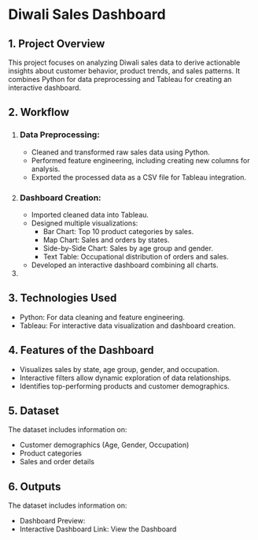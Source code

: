 # Diwali Sales Dashboard
<h2>1. Project Overview</h2>
<p>This project focuses on analyzing Diwali sales data to derive actionable insights about customer behavior, product trends, and sales patterns. It combines Python for data preprocessing and Tableau for creating an interactive dashboard.</p>

<h2>2. Workflow</h2>
<ol>
  <li>
    <h3>Data Preprocessing:</h3>
    <ul>
      <li>Cleaned and transformed raw sales data using Python.</li>
      <li>Performed feature engineering, including creating new columns for analysis.</li>
      <li>Exported the processed data as a CSV file for Tableau integration.</li>
    </ul>
  </li>
  <li>
    <h3>Dashboard Creation:</h3>
    <ul>
      <li>Imported cleaned data into Tableau.</li>
      <li>
        Designed multiple visualizations:
        <ul type= "square">
          <li>Bar Chart: Top 10 product categories by sales.</li>
          <li>Map Chart: Sales and orders by states.</li>
          <li>Side-by-Side Chart: Sales by age group and gender.</li>
          <li>Text Table: Occupational distribution of orders and sales.</li>
        </ul>
      </li>
      <li>Developed an interactive dashboard combining all charts.</li>
    </ul>
  </li>
  <li></li>
</ol>

<h2>3. Technologies Used</h2>
<ul>
  <li>Python: For data cleaning and feature engineering.</li>
  <li>Tableau: For interactive data visualization and dashboard creation.</li>
</ul>

<h2>4. Features of the Dashboard</h2>
<ul>
  <li>Visualizes sales by state, age group, gender, and occupation.</li>
  <li>Interactive filters allow dynamic exploration of data relationships.</li>
  <li>Identifies top-performing products and customer demographics.</li>
</ul>

<h2>5. Dataset</h2>
<p>The dataset includes information on:</p>
<ul>
  <li>Customer demographics (Age, Gender, Occupation)</li>
  <li>Product categories</li>
  <li>Sales and order details</li>
</ul>

<h2>6. Outputs</h2>
<p>The dataset includes information on:</p>
<ul>
  <li>Dashboard Preview:</li>
  <li>Interactive Dashboard Link: <link href="https://public.tableau.com/views/dashboard_17323611107920/Dashboard1?:language=en-US&:sid=&:redirect=auth&:display_count=n&:origin=viz_share_link">View the Dashboard</link></li>
</ul>



